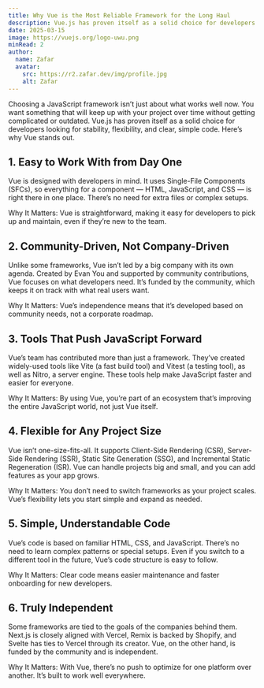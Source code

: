 ```yaml
---
title: Why Vue is the Most Reliable Framework for the Long Haul
description: Vue.js has proven itself as a solid choice for developers looking for stability, flexibility, and clear, simple code. Here’s why Vue stands out.
date: 2025-03-15
image: https://vuejs.org/logo-uwu.png
minRead: 2
author:
  name: Zafar
  avatar:
    src: https://r2.zafar.dev/img/profile.jpg
    alt: Zafar
---
```


Choosing a JavaScript framework isn’t just about what works well now. You want something that will keep up with your project over time without getting complicated or outdated. Vue.js has proven itself as a solid choice for developers looking for stability, flexibility, and clear, simple code. Here’s why Vue stands out.

## 1. Easy to Work With from Day One
Vue is designed with developers in mind. It uses Single-File Components (SFCs), so everything for a component — HTML, JavaScript, and CSS — is right there in one place. There’s no need for extra files or complex setups.

Why It Matters: Vue is straightforward, making it easy for developers to pick up and maintain, even if they’re new to the team.

## 2. Community-Driven, Not Company-Driven
Unlike some frameworks, Vue isn’t led by a big company with its own agenda. Created by Evan You and supported by community contributions, Vue focuses on what developers need. It’s funded by the community, which keeps it on track with what real users want.

Why It Matters: Vue’s independence means that it’s developed based on community needs, not a corporate roadmap.

## 3. Tools That Push JavaScript Forward
Vue’s team has contributed more than just a framework. They’ve created widely-used tools like Vite (a fast build tool) and Vitest (a testing tool), as well as Nitro, a server engine. These tools help make JavaScript faster and easier for everyone.

Why It Matters: By using Vue, you’re part of an ecosystem that’s improving the entire JavaScript world, not just Vue itself.

## 4. Flexible for Any Project Size
Vue isn’t one-size-fits-all. It supports Client-Side Rendering (CSR), Server-Side Rendering (SSR), Static Site Generation (SSG), and Incremental Static Regeneration (ISR). Vue can handle projects big and small, and you can add features as your app grows.

Why It Matters: You don’t need to switch frameworks as your project scales. Vue’s flexibility lets you start simple and expand as needed.

## 5. Simple, Understandable Code
Vue’s code is based on familiar HTML, CSS, and JavaScript. There’s no need to learn complex patterns or special setups. Even if you switch to a different tool in the future, Vue’s code structure is easy to follow.

Why It Matters: Clear code means easier maintenance and faster onboarding for new developers.

## 6. Truly Independent
Some frameworks are tied to the goals of the companies behind them. Next.js is closely aligned with Vercel, Remix is backed by Shopify, and Svelte has ties to Vercel through its creator. Vue, on the other hand, is funded by the community and is independent.

Why It Matters: With Vue, there’s no push to optimize for one platform over another. It’s built to work well everywhere.